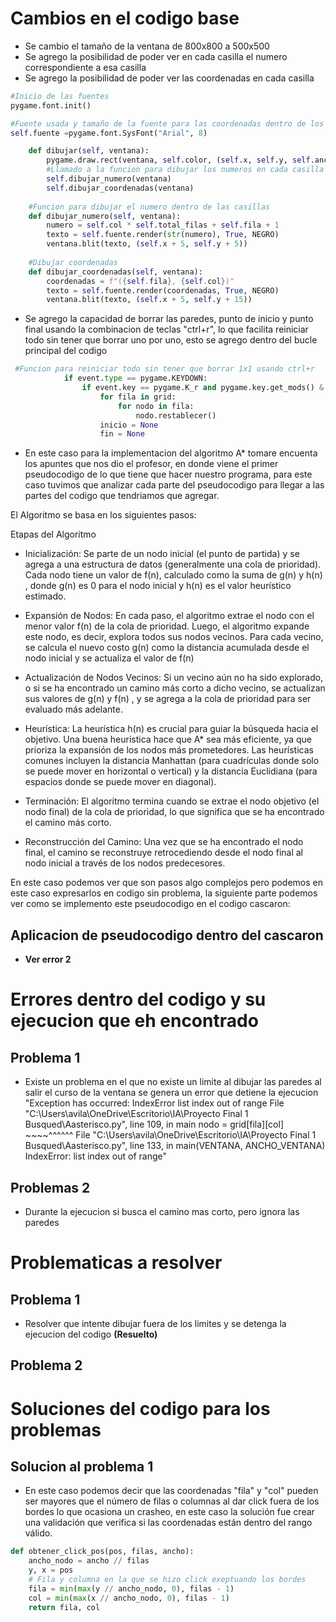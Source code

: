# Cambios en el codigo base 
- Se cambio el tamaño de la ventana de 800x800 a 500x500
- Se agrego la posibilidad de poder ver en cada casilla el numero correspondiente a esa casilla 
- Se agrego la posibilidad de poder ver las coordenadas en cada casilla
```Python 
#Inicio de las fuentes 
pygame.font.init()

#Fuente usada y tamaño de la fuente para las coordenadas dentro de los cuadros dibujados
self.fuente =pygame.font.SysFont("Arial", 8)

    def dibujar(self, ventana):
        pygame.draw.rect(ventana, self.color, (self.x, self.y, self.ancho, self.ancho))
        #Llamado a la funcion para dibujar los numeros en cada casilla
        self.dibujar_numero(ventana)
        self.dibujar_coordenadas(ventana)
        
    #Funcion para dibujar el numero dentro de las casillas
    def dibujar_numero(self, ventana):
        numero = self.col * self.total_filas + self.fila + 1
        texto = self.fuente.render(str(numero), True, NEGRO)
        ventana.blit(texto, (self.x + 5, self.y + 5))
        
    #Dibujar coordenadas
    def dibujar_coordenadas(self, ventana):
        coordenadas = f"({self.fila}, {self.col})"
        texto = self.fuente.render(coordenadas, True, NEGRO)
        ventana.blit(texto, (self.x + 5, self.y + 15))
```

- Se agrego la capacidad de borrar las paredes, punto de inicio y punto final usando la combinacion de teclas "ctrl+r", lo que facilita reiniciar todo sin tener que borrar uno por uno, esto se agrego dentro del bucle principal del codigo
  
```Python
 #Funcion para reiniciar todo sin tener que borrar 1x1 usando ctrl+r
            if event.type == pygame.KEYDOWN:
                if event.key == pygame.K_r and pygame.key.get_mods() & pygame.KMOD_CTRL:
                    for fila in grid:
                        for nodo in fila:
                            nodo.restablecer()
                    inicio = None
                    fin = None
```

- En este caso para la implementacion del algoritmo A* tomare encuenta los apuntes que nos dio el profesor, en donde viene el primer pseudocodigo de lo que tiene que hacer nuestro programa, para este caso tuvimos que analizar cada parte del pseudocodigo para llegar a las partes del codigo que tendriamos que agregar.

El Algoritmo se basa en los siguientes pasos:

Etapas del Algoritmo

- Inicialización:
Se parte de un nodo inicial (el punto de partida) y se agrega a una estructura de datos (generalmente una cola de prioridad).
Cada nodo tiene un valor de f(n), calculado como la suma de g(n) y h(n) , donde g(n) es 0 para el nodo inicial y h(n) es el valor heurístico estimado.

- Expansión de Nodos:
En cada paso, el algoritmo extrae el nodo con el menor valor f(n) de la cola de prioridad. Luego, el algoritmo expande este nodo, es decir, explora todos sus nodos vecinos.
Para cada vecino, se calcula el nuevo costo g(n) como la distancia acumulada desde el nodo inicial y se actualiza el valor de f(n)

- Actualización de Nodos Vecinos:
Si un vecino aún no ha sido explorado, o si se ha encontrado un camino más corto a dicho vecino, se actualizan sus valores de g(n) y f(n) , y se agrega a la cola de prioridad para ser evaluado más adelante.

- Heurística:
La heurística h(n) es crucial para guiar la búsqueda hacia el objetivo. Una buena heurística hace que A* sea más eficiente, ya que prioriza la expansión de los nodos más prometedores.
Las heurísticas comunes incluyen la distancia Manhattan (para cuadrículas donde solo se puede mover en horizontal o vertical) y la distancia Euclidiana (para espacios donde se puede mover en diagonal).

- Terminación:
El algoritmo termina cuando se extrae el nodo objetivo (el nodo final) de la cola de prioridad, lo que significa que se ha encontrado el camino más corto.

- Reconstrucción del Camino:
Una vez que se ha encontrado el nodo final, el camino se reconstruye retrocediendo desde el nodo final al nodo inicial a través de los nodos predecesores.

En este caso podemos ver que son pasos algo complejos pero podemos en este caso expresarlos en codigo sin problema, la siguiente parte podemos ver como se implemento este pseudocodigo en el codigo cascaron:

## Aplicacion de pseudocodigo dentro del cascaron


- **Ver error 2** 

# Errores dentro del codigo y su ejecucion que eh encontrado 

## Problema 1
- Existe un problema en el que no existe un limite al dibujar las paredes al salir el curso de la ventana se genera un error que detiene la ejecucion 
   "Exception has occurred: IndexError
list index out of range
  File "C:\Users\avila\OneDrive\Escritorio\IA\Proyecto Final 1 Busqued\Aasterisco.py", line 109, in main
    nodo = grid[fila][col]
           ~~~~^^^^^^
  File "C:\Users\avila\OneDrive\Escritorio\IA\Proyecto Final 1 Busqued\Aasterisco.py", line 133, in <module>
    main(VENTANA, ANCHO_VENTANA)
IndexError: list index out of range"

## Problemas 2 
- Durante la ejecucion si busca el camino mas corto, pero ignora las paredes


# Problematicas a resolver 

## Problema 1 
 - Resolver que intente dibujar fuera de los limites y se detenga la ejecucion del codigo **(Resuelto)** 

## Problema 2


# Soluciones del codigo para los problemas 

## Solucion al problema 1
- En este caso podemos decir que las coordenadas "fila" y "col" pueden ser mayores que el número de filas o columnas al dar click fuera de los bordes lo que ocasiona un crasheo, en este caso la solución fue crear una validación que verifica si las coordenadas están dentro del rango válido. 

```Python 
def obtener_click_pos(pos, filas, ancho):
    ancho_nodo = ancho // filas
    y, x = pos
    # Fila y columna en la que se hizo click exeptuando los bordes
    fila = min(max(y // ancho_nodo, 0), filas - 1)
    col = min(max(x // ancho_nodo, 0), filas - 1)
    return fila, col
```



